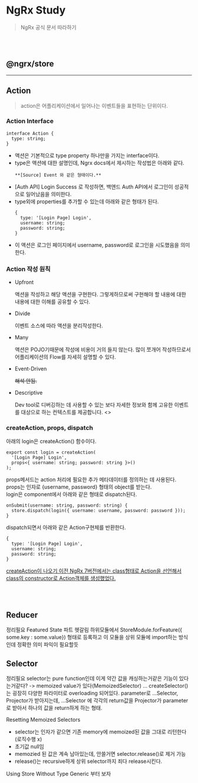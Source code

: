 # NgRx Study
> NgRx 공식 문서 따라하기

<br><br>

## @ngrx/store
---
## Action
> action은 어플리케이션에서 일어나는 이벤트들을 표현하는 단위이다.

### Action Interface
```
interface Action {
  type: string;
}
```

- 액션은 기본적으로 type property 하나만을 가지는 interface이다.
- type은 액션에 대한 설명인데, Ngrx docs에서 제시하는 작성법은 아래와 같다.
  ```
  **[Source] Event 와 같은 형태이다.**
  ```
- [Auth API] Login Success 로 작성하면, 백앤드 Auth API에서 로그인이 성공적으로 일어났음을 의미한다.
- type외에 properties를 추가할 수 있는데 아래와 같은 형태가 된다.
  ```
  {
    type: '[Login Page] Login',
    username: string;
    password: string;
  }
  ```
- 이 액션은 로그인 페이지에서 username, password로 로그인을 시도했음을 의미한다.

### Action 작성 원칙

- Upfront
  
  액션을 작성하고 해당 액션을 구현한다. 그렇게하므로써 구현해야 할 내용에 대한 내용에 대한 이해를 공유할 수 있다.

- Divide

  이벤트 소스에 따라 액션을 분리작성한다.
- Many

  액션은 POJO기때문에 작성에 비용이 거의 들지 않는다. 많이 쪼개어 작성하므로서 어플리케이션의 Flow를 자세히 설명할 수 있다. 
- Event-Driven

  ~~해석 안됨.~~
- Descriptive

  Dev tool로 디버깅하는 데 사용할 수 있는 보다 자세한 정보와 함께 고유한 이벤트를 대상으로 하는 컨텍스트를 제공합니다.
<>

### createAction, props, dispatch

아래의 login은 createAction() 함수이다.

```
export const login = createAction(
  '[Login Page] Login',
  props<{ username: string; password: string }>()
);
```

props메서드는 action 처리에 필요한 추가 메타데이터를 정의하는 데 사용된다. <br>
props는 인자로 {username, password} 형태의 object를 받는다. <br>
login은 component에서 아래와 같은 형태로 dispatch된다.

```
onSubmit(username: string, password: string) {
  store.dispatch(login({ username: username, password: password }));
}
```

 dispatch되면서 아래와 같은 Action구현체를 반환한다.
```
{
  type: '[Login Page] Login',
  username: string;
  password: string;
}
```

[createAction이 나오기 이전 NgRx 7버전에서는 class형태로 Action을 선언해서 class의 constructor로 Action객체를 생성했었다.](https://v7.ngrx.io/guide/store/actions)

<br><br>

## Reducer
정리필요
Featured State 파트 헷갈림
하위모듈에서 StoreModule.forFeature({ some.key : some.value}) 형태로 등록하고 이 모듈을 상위 모듈에 import하는 방식인데 정확한 의미 파익이 필요할듯

## Selector
정리필요
selector는 pure function인데 이게 약간 값을 캐싱하는거같은 기능이 있다는거같다? -> memoized value가 있다(MemoizedSelector)
...  createSelector()는 굉장히 다양한 파라미터로 overloading 되어있다.
parameter로 ...Selector, Projector가 받아지는데, ...Selector 에 각각의 return값을 Projector가 parameter로 받아서 하나의 값을 return하게 하는 형태.

Resetting Memoized Selectors
 - selector는 인자가 같으면 기존 memory에 memoized된 값을 그대로 리턴한다(로직수행 x)
 - 초기값 null임
 - memozied 된 값은 계속 남아있는데, 안쓸거면 selector.release()로 제거 가능
 - release()는 recursive하게 상위 selector까지 죄다 release시킨다.

 Using Store Without Type Generic 부터 보자
